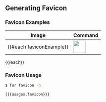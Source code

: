 Generating Favicon
------------------

### Favicon Examples

| Image | Command |
| ----- | ------- |
{{#each faviconExample}}| <img src="./docs/examples/images/example-{{lowercase text}}-favicon.svg" height="40" style="height:40px;" /> | ` $ fur favicon {{#each this}}--{{spinalcase @key}}="{{this}}" {{/each}} ` |
{{/each}}


### Favicon Usage

```bash
$ fur favicon -h

{{{usages.favicon}}}
```


